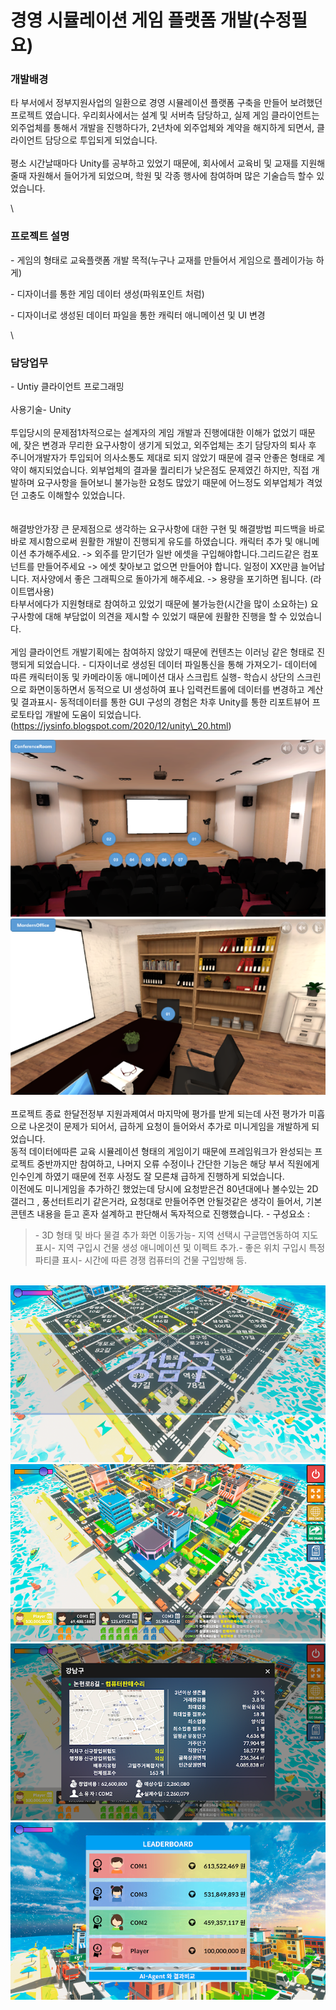 # 경영 시뮬레이션 게임 플랫폼 개발(수정필요)

### 개발배경

타 부서에서 정부지원사업의 일환으로 경영 시뮬레이션 플랫폼 구축을 만들어 보려했던 프로젝트 였습니다. 우리회사에서는 설계 및 서버측 담당하고, 실제 게임 클라이언트는 외주업체를 통해서 개발을 진행하다가, 2년차에 외주업체와 계약을 해지하게 되면서, 클라이언트 담당으로 투입되게 되었습니다.\
\
평소 시간날때마다 Unity를 공부하고 있었기 때문에, 회사에서 교육비 및 교재를 지원해줄때 자원해서 들어가게 되었으며, 학원 및 각종 행사에 참여하며 많은 기술습득 할수 있었습니다.

\


### 프로젝트 설명

\- 게임의 형태로 교육플랫폼 개발 목적(누구나 교재를 만들어서 게임으로 플레이가능 하게)

\- 디자이너를 통한 게임 데이터 생성(파워포인트 처럼)

\- 디자이너로 생성된 데이터 파일을 통한 캐릭터 애니메이션 및 UI 변경

\


### 담당업무

\- Untiy 클라이언트 프로그래밍\
\
사용기술- Unity\
\
투입당시의 문제점1차적으로는 설계자의 게임 개발과 진행에대한 이해가 없었기 때문에, 잦은 변경과 무리한 요구사항이 생기게 되었고, 외주업체는 초기 담당자의 퇴사 후 주니어개발자가 투입되어 의사소통도 제대로 되지 않았기 때문에 결국 안좋은 형태로 계약이 해지되었습니다. 외부업체의 결과물 퀄리티가 낮은점도 문제였긴 하지만, 직접 개발하며 요구사항을 들어보니 불가능한 요청도 많았기 때문에 어느정도 외부업체가 격었던 고충도 이해할수 있었습니다. \
\
\
해결방안가장 큰 문제점으로 생각하는 요구사항에 대한 구현 및 해결방법 피드백을 바로바로 제시함으로써 원활한 개발이 진행되게 유도를 하였습니다. 캐릭터 추가 및 애니메이션 추가해주세요. -> 외주를 맏기던가 일반 에셋을 구입해야합니다.그리드같은 컴포넌트를 만들어주세요 -> 에셋 찾아보고 없으면 만들어야 합니다. 일정이 XX만큼 늘어납니다. 저사양에서 좋은 그래픽으로 돌아가게 해주세요. -> 용량을 포기하면 됩니다. (라이트맵사용)\
타부서에다가 지원형태로 참여하고 있었기 때문에 불가능한(시간을 많이 소요하는) 요구사항에 대해 부담없이 의견을 제시할 수 있었기 때문에 원활한 진행을 할 수 있었습니다. \
\
게임 클라이언트 개발기획에는 참여하지 않았기 때문에 컨텐츠는 이러닝 같은 형태로 진행되게 되었습니다. - 디자이너로 생성된 데이터 파일통신을 통해 가져오기- 데이터에 따른 캐릭터이동 및  카메라이동 애니메이션 대사 스크립트 실행- 학습시 상단의 스크린으로 화면이동하면서 동적으로 UI 생성하여 표나 입력컨트롤에 데이터를 변경하고 계산 및 결과표시- 동적데이터를 통한 GUI 구성의 경험은 차후 Unity를 통한 리포트뷰어 프로토타입 개발에 도움이 되었습니다. (https://jysinfo.blogspot.com/2020/12/unity\_20.html)

![](<../../.gitbook/assets/image (12).png>)![](<../../.gitbook/assets/image (13).png>)\
\
프로젝트 종료 한달전정부 지원과제여서 마지막에 평가를 받게 되는데 사전 평가가 미흡으로 나온것이 문제가 되어서, 급하게 요청이 들어와서 추가로 미니게임을 개발하게 되었습니다. \
동적 데이터에따른 교육 시뮬레이션 형태의 게임이기 때문에 프레임워크가 완성되는 프로젝트 중반까지만 참여하고, 나머지 오류 수정이나 간단한 기능은 해당 부서 직원에게 인수인계 하였기 때문에 전후 사정도 잘 모른채 급하게 진행하게 되었습니다.\
이전에도 미니게임을 추가하긴 했었는데 당시에 요청받은건 80년대에나 볼수있는 2D 갤러그 , 풍선터트리기 같은거라, 요청대로 만들어주면 안될것같은 생각이 들어서, 기본 콘텐츠 내용을 듣고 혼자 설계하고 판단해서 독자적으로 진행했습니다. - 구성요소 :&#x20;

> \- 3D 형태 및 바다 물결 추가 화면 이동가능- 지역 선택시 구글맵연동하여 지도표시- 지역 구입시 건물 생성 애니메이션 및 이펙트 추가.- 좋은 위치 구입시 특정 파티클 표시- 시간에 따른 경쟁 컴퓨터의 건물 구입방해 등.

\
![](<../../.gitbook/assets/image (8).png>)![](<../../.gitbook/assets/image (9).png>)![](<../../.gitbook/assets/image (10).png>)![](<../../.gitbook/assets/image (11).png>)
